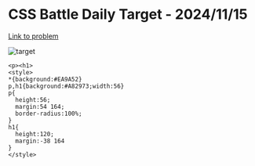 # CSS Battle Daily Target - 2024/11/15

[Link to problem](https://cssbattle.dev/play/9PkePO0aJG6P67SHuLYz)

![target](https://firebasestorage.googleapis.com/v0/b/cssbattleapp.appspot.com/o/user%2Fe6YbeBahWNPT7VpE2rE2p85byxa2%2Ftargets%2Ftarget_t0Ek7SC.png?alt=media)

```
<p><h1>
<style>
*{background:#EA9A52}
p,h1{background:#A82973;width:56}
p{
  height:56;
  margin:54 164;
  border-radius:100%;
}
h1{
  height:120;
  margin:-38 164
}
</style>
```
